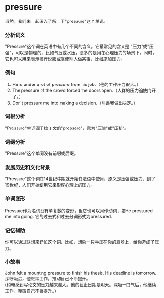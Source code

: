 # pressure

当然，我们来一起深入了解一下"pressure"这个单词。

  

### 分析词义

  

"Pressure"这个词在英语中有几个不同的含义。它最常见的含义是 "压力"或"压强"，可以是物理的，比如气压或水压，更多的是用在心理压力的场景下。同时，它也可以用来表示强行说服或驱使别人做某事，比如施加压力。

  

### 例句

  

1.  He is under a lot of pressure from his job.（他的工作压力很大。）
2.  The pressure of the crowd forced the doors open.（人群的压力迫使门开了。）
3.  Don't pressure me into making a decision.（别逼我做出决定。）

  

### 词根分析

  

"Pressure"单词源于拉丁文的"pressare"，意为"压缩"或"压挤"。

  

### 词缀分析

  

"Pressure"这个单词没有前缀或后缀。

  

### 发展历史和文化背景

  

"Pressure"这个词在14世纪中期就开始在法语中使用，原义是压强或压力。到了19世纪，人们开始使用它来形容心理上的压力。

  

### 单词变形

  

Pressure作为名词没有单复数的变形，但它也可以用作动词，如He pressured me into going. 它的过去式和过去分词形式为pressured.

  

### 记忆辅助

  

你可以通过联想来记忙这个词，比如，想象一只手压在你的肩膀上，给你造成了压力。

  

### 小故事

  

John felt a mounting pressure to finish his thesis. His deadline is tomorrow. 深呼吸后，他继续工作，推动自己不断提升。  
(约翰感到写论文的压力越来越大。他的截止日期是明天。深吸一口气后，他继续工作，鞭策自己不断提升。）
